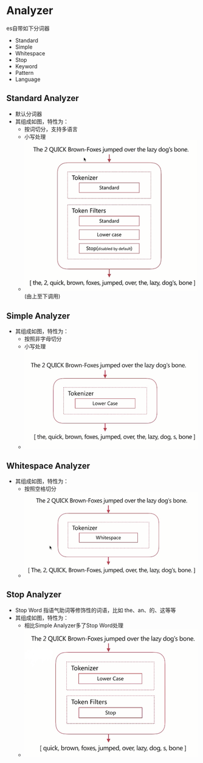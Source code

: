 # Analyzer

es自带如下分词器

- Standard
- Simple
- Whitespace
- Stop
- Keyword
- Pattern
- Language

## Standard Analyzer

- 默认分词器
- 其组成如图，特性为：
  - 按词切分，支持多语言
  - 小写处理
  - ![Standard Analyzer](https://raw.githubusercontent.com/yb123speed/MarkDown/master/images/elasticsearch/es_analyzer_01.png)(由上至下调用)

## Simple Analyzer

- 其组成如图，特性为：
  - 按照非字母切分
  - 小写处理
  - ![Simple Analyzer](https://raw.githubusercontent.com/yb123speed/MarkDown/master/images/elasticsearch/es_analyzer_02_simple_analyzer.png)
  
## Whitespace Analyzer

- 其组成如图，特性为：
  - 按照空格切分
  - ![Whitespace Analyzer](https://raw.githubusercontent.com/yb123speed/MarkDown/master/images/elasticsearch/es_analyzer_03_whitespace_analyzer.png)

## Stop Analyzer

- Stop Word 指语气助词等修饰性的词语，比如 the、an、的、这等等
- 其组成如图，特性为：
  - 相比Simple Analyzer多了Stop Word处理
  - ![Stop Analyzer](https://raw.githubusercontent.com/yb123speed/MarkDown/master/images/elasticsearch/es_analyzer_04_stop_analyzer.png)
